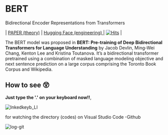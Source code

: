 # BERT
Bidirectional Encoder Representations from Transformers



|  [PAPER (theory)](https://arxiv.org/abs/1810.04805)  |  [Hugging Face (engineering) ](https://huggingface.co/docs/transformers/model_doc/bert)  |  [![Hits](https://hits.seeyoufarm.com/api/count/incr/badge.svg?url=https%3A%2F%2Fgithub.com%2Fpurang2%2FBERT&count_bg=%2373EC9A&title_bg=%23555555&icon=github.svg&icon_color=%23EAE2E2&title=hits&edge_flat=false)](https://hits.seeyoufarm.com) |
  
The BERT model was proposed in **BERT: Pre-training of Deep Bidirectional Transformers for Language Understanding** by Jacob Devlin, Ming-Wei Chang, Kenton Lee and Kristina Toutanova. It’s a bidirectional transformer pretrained using a combination of masked language modeling objective and next sentence prediction on a large corpus comprising the Toronto Book Corpus and Wikipedia.

## How to see 😲

**Just type the '.' on your keyboard now!!**, 

![Inkedkeyb_LI](https://user-images.githubusercontent.com/46081500/157036957-1af65660-cf8d-4f03-891d-4d951d88d861.jpg)


for watching the directory (codes) on Visual Studio Code -Github

 
![log-git](https://user-images.githubusercontent.com/46081500/157036461-226dca5a-03a7-41dc-a821-e85c1189089b.PNG)
